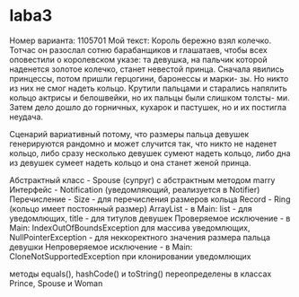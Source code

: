 # laba3
Номер варианта: 1105701
Мой текст: Король бережно взял колечко. Тотчас он разослал сотню барабанщиков и глашатаев, чтобы всех оповестили о королевском указе: та девушка, на пальчик которой наденется золотое колечко, станет невестой принца. Сначала явились принцессы, потом пришли герцогини, баронессы и марки- зы. Но никто из них не смог надеть кольцо. Крутили пальцами и старались напялить кольцо актрисы и белошвейки, но их пальцы были слишком толсты- ми. Затем дело дошло до горничных, кухарок и пастушек, но и их постигла неудача.

Сценарий вариативный потому, что размеры пальца девушек генерируются рандомно и может случится так, что никто не наденет кольцо, либо сразу несколько девушек сумеют надеть кольцо, либо дна из девушек сумеет надеть кольцо и она станет женой принца.

Абстрактный класс - Spouse (супруг) c абстрактным методом marry
Интерфейс - Notification (уведомляющий, реализуется в Notifier)
Перечисление - Size - для перечисления размеров кольца
Record - Ring (кольцо имеет постоянный размер)
ArrayList - в Main: list - для уведомлющих, title - для титулов девушек
Проверяемое исключение - в Main: IndexOutOfBoundsException для массива уведомлющих, NullPointerException - для неккоректного значения размера пальца девушки
Непроверяемое исключение - в Main: CloneNotSupportedException при клонировании уведомлющих

методы equals(), hashCode() и toString() переопределены в классах Prince, Spouse и Woman
